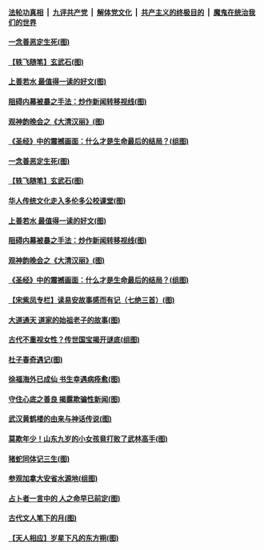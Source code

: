

####  [法轮功真相](../../../../basic/blob/master/README.md?t=04110030) &nbsp;|&nbsp; [九评共产党](../../../../9ping.md/blob/master/README.md?t=04110030) &nbsp;|&nbsp; [解体党文化](../../../../jtdwh.md/blob/master/README.md?t=04110030)  &nbsp;|&nbsp; [共产主义的终极目的](../../../../gczydzjmd.md/blob/master/README.md?t=04110030) &nbsp;|&nbsp; [魔鬼在统治我们的世界](../../../../mgztzwmdsj.md/blob/master/README.md?t=04110030) 

#### [一念善恶定生死(图)](../pages/p7/929057.md?t=04110030) 

#### [【轶飞随笔】玄武石(图)](../pages/p7/928926.md?t=04110030) 

#### [上善若水 最值得一读的好文(图)](../pages/p7/929063.md?t=04110030) 

#### [阻碍内幕被暴之手法：炒作新闻转移视线(图)](../pages/p7/928805.md?t=04110030) 

#### [观神韵晚会之《大清汉丽》(图)](../pages/p7/926207.md?t=04110030) 

#### [《圣经》中的震撼画面：什么才是生命最后的结局？(组图)](../pages/p7/928693.md?t=04110030) 

#### [一念善恶定生死(图)](../pages/p7/929057.md?t=04110030) 

#### [【轶飞随笔】玄武石(图)](../pages/p7/928926.md?t=04110030) 

#### [华人传统文化走入多伦多公校课堂(图)](../pages/p7/928946.md?t=04110030) 

#### [上善若水 最值得一读的好文(图)](../pages/p7/929063.md?t=04110030) 

#### [阻碍内幕被暴之手法：炒作新闻转移视线(图)](../pages/p7/928805.md?t=04110030) 

#### [观神韵晚会之《大清汉丽》(图)](../pages/p7/926207.md?t=04110030) 

#### [《圣经》中的震撼画面：什么才是生命最后的结局？(组图)](../pages/p7/928693.md?t=04110030) 

#### [【宋紫凤专栏】读易安故事感而有记（七绝三首）(图)](../pages/p7/928924.md?t=04110030) 

#### [大道通天 道家的始祖老子的故事(图)](../pages/p7/928809.md?t=04110030) 

#### [古代不重视女性？传世国宝揭开谜底(组图)](../pages/p7/928633.md?t=04110030) 

#### [杜子春奇遇记(图)](../pages/p7/928923.md?t=04110030) 

#### [徐福海外已成仙 书生幸遇病痊愈(图)](../pages/p7/928788.md?t=04110030) 

#### [守住心底之善良 揭露欺骗性新闻(图)](../pages/p7/928584.md?t=04110030) 

#### [武汉黄鹤楼的由来与神话传说(图)](../pages/p7/928819.md?t=04110030) 

#### [莫欺年少！山东九岁的小女孩竟打败了武林高手(图)](../pages/p7/928619.md?t=04110030) 

#### [猪蛇同体记三生(图)](../pages/p7/928272.md?t=04110030) 

#### [参观加拿大安省水源地(组图)](../pages/p7/928259.md?t=04110030) 

#### [占卜者一言中的 人之命早已前定(图)](../pages/p7/928517.md?t=04110030) 

#### [古代文人笔下的月(图)](../pages/p7/928361.md?t=04110030) 

#### [【天人相应】岁星下凡的东方朔(图)](../pages/p7/928270.md?t=04110030) 

